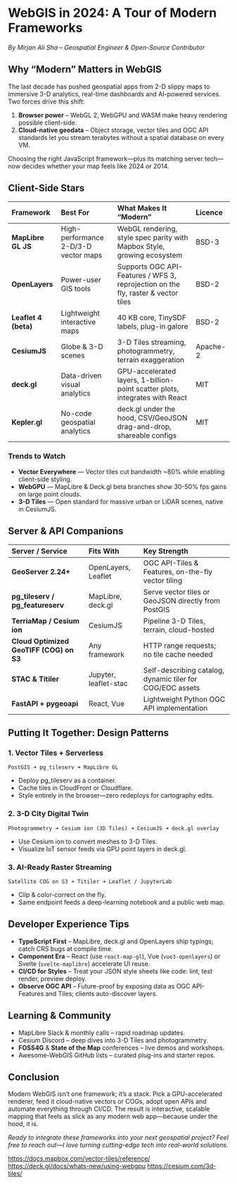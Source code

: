 # WebGIS in 2024: A Tour of Modern Frameworks

*By Mirjan Ali Sha – Geospatial Engineer \& Open-Source Contributor*

## Why “Modern” Matters in WebGIS

The last decade has pushed geospatial apps from 2-D slippy maps to immersive 3-D analytics, real-time dashboards and AI-powered services. Two forces drive this shift:

1. **Browser power** – WebGL 2, WebGPU and WASM make heavy rendering possible client-side.
2. **Cloud-native geodata** – Object storage, vector tiles and OGC API standards let you stream terabytes without a spatial database on every VM.

Choosing the right JavaScript framework—plus its matching server tech—now decides whether your map feels like 2024 or 2014.

## Client-Side Stars

| Framework | Best For | What Makes It “Modern” | Licence |
| :-- | :-- | :-- | :-- |
| **MapLibre GL JS** | High-performance 2-D/3-D vector maps | WebGL rendering, style spec parity with Mapbox Style, growing ecosystem | BSD-3 |
| **OpenLayers** | Power-user GIS tools | Supports OGC API-Features / WFS 3, reprojection on the fly, raster \& vector tiles | BSD-2 |
| **Leaflet 4 (beta)** | Lightweight interactive maps | 40 KB core, TinySDF labels, plug-in galore | BSD-2 |
| **CesiumJS** | Globe \& 3-D scenes | 3-D Tiles streaming, photogrammetry, terrain exaggeration | Apache-2 |
| **deck.gl** | Data-driven visual analytics | GPU-accelerated layers, 1-billion-point scatter plots, integrates with React | MIT |
| **Kepler.gl** | No-code geospatial analytics | deck.gl under the hood, CSV/GeoJSON drag-and-drop, shareable configs | MIT |

### Trends to Watch

- **Vector Everywhere** — Vector tiles cut bandwidth ~80% while enabling client-side styling.
- **WebGPU** — MapLibre \& Deck.gl beta branches show 30-50% fps gains on large point clouds.
- **3-D Tiles** — Open standard for massive urban or LiDAR scenes, native in CesiumJS.


## Server \& API Companions

| Server / Service | Fits With | Key Strength |
| :-- | :-- | :-- |
| **GeoServer 2.24+** | OpenLayers, Leaflet | OGC API-Tiles \& Features, on-the-fly vector tiling |
| **pg_tileserv / pg_featureserv** | MapLibre, deck.gl | Serve vector tiles or GeoJSON directly from PostGIS |
| **TerriaMap / Cesium ion** | CesiumJS | Pipeline 3-D Tiles, terrain, cloud-hosted |
| **Cloud Optimized GeoTIFF (COG) on S3** | Any framework | HTTP range requests; no tile cache needed |
| **STAC \& Titiler** | Jupyter, leaflet-stac | Self-describing catalog, dynamic tiler for COG/EOC assets |
| **FastAPI + pygeoapi** | React, Vue | Lightweight Python OGC API implementation |

## Putting It Together: Design Patterns

### 1. **Vector Tiles + Serverless**

```
PostGIS ➜ pg_tileserv ➜ MapLibre GL
```

- Deploy pg_tileserv as a container.
- Cache tiles in CloudFront or Cloudflare.
- Style entirely in the browser—zero redeploys for cartography edits.


### 2. **3-D City Digital Twin**

```
Photogrammetry ➜ Cesium ion (3D Tiles) ➜ CesiumJS ➜ deck.gl overlay
```

- Use Cesium ion to convert meshes to 3-D Tiles.
- Visualize IoT sensor feeds via GPU point layers in deck.gl.


### 3. **AI-Ready Raster Streaming**

```
Satellite COG on S3 ➜ Titiler ➜ Leaflet / JupyterLab
```

- Clip \& color-correct on the fly.
- Same endpoint feeds a deep-learning notebook and a public web map.


## Developer Experience Tips

- **TypeScript First** – MapLibre, deck.gl and OpenLayers ship typings; catch CRS bugs at compile time.
- **Component Era** – React (use `react-map-gl`), Vue (`vue3-openlayers`) or Svelte (`svelte-maplibre`) accelerate UI reuse.
- **CI/CD for Styles** – Treat your JSON style sheets like code: lint, test render, preview deploy.
- **Observe OGC API** – Future-proof by exposing data as OGC API-Features and Tiles; clients auto-discover layers.


## Learning \& Community

- MapLibre Slack \& monthly calls – rapid roadmap updates.
- Cesium Discord – deep dives into 3-D Tiles and photogrammetry.
- **FOSS4G** \& **State of the Map** conferences – live demos and workshops.
- Awesome-WebGIS GitHub lists – curated plug-ins and starter repos.


## Conclusion

Modern WebGIS isn’t one framework; it’s a stack. Pick a GPU-accelerated renderer, feed it cloud-native vectors or COGs, adopt open APIs and automate everything through CI/CD. The result is interactive, scalable mapping that feels as slick as any modern web app—because under the hood, it is.

*Ready to integrate these frameworks into your next geospatial project? Feel free to reach out—I love turning cutting-edge tech into real-world solutions.*

https://docs.mapbox.com/vector-tiles/reference/
https://deck.gl/docs/whats-new/using-webgpu
https://cesium.com/3d-tiles/

